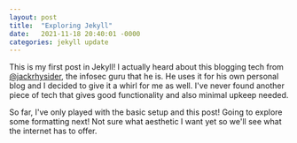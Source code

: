 ```yaml
---
layout: post
title:  "Exploring Jekyll"
date:   2021-11-18 20:40:01 -0000
categories: jekyll update
---
```

This is my first post in Jekyll!  I actually heard about this blogging tech from [@jackrhysider][Jack Rhysider], the infosec guru that he is.  He uses it for his own personal blog and I decided to give it a whirl for me as well. I've never found another piece of tech that gives good functionality and also minimal upkeep needed.  

So far, I've only played with the basic setup and this post!  Going to explore some formatting next!  Not sure what aesthetic I want yet so we'll see what the internet has to offer.

[Jack Rhysider]: https://twitter.com/JackRhysider
